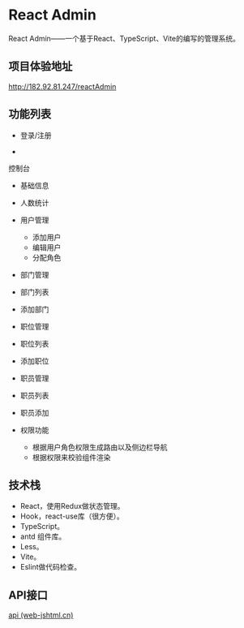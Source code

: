 # React Admin

React Admin——一个基于React、TypeScript、Vite的编写的管理系统。

## 项目体验地址

http://182.92.81.247/reactAdmin

## 功能列表

-  登录/注册

-  

  控制台

  -  基础信息
  -  人数统计 

- 用户管理

  - 添加用户
  - 编辑用户
  - 分配角色

-  部门管理

  - 部门列表
  -  添加部门

-  职位管理

  - 职位列表
  - 添加职位

-  职员管理

  - 职员列表
  - 职员添加

- 权限功能

  -  根据用户角色权限生成路由以及侧边栏导航
  -  根据权限来校验组件渲染

## 技术栈

- React，使用Redux做状态管理。
- Hook，react-use库（很方便）。
- TypeScript。
- antd 组件库。
- Less。
- Vite。
- Eslint做代码检查。

## API接口

[api (web-jshtml.cn)](http://www.web-jshtml.cn/file/reactApi.html)